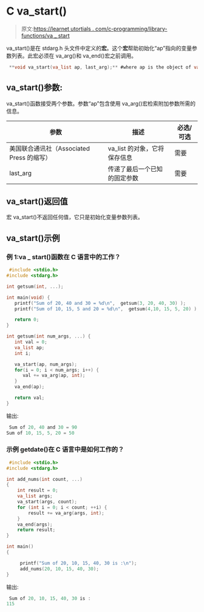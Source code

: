 # C va_start()

> 原文:[https://learnet utortials . com/c-programming/library-functions/va _ start](https://learnetutorials.com/c-programming/library-functions/va_start)

va_start()是在 stdarg.h 头文件中定义的**宏**。这个**宏**帮助初始化“ap”指向的变量参数列表。此宏必须在 va_arg()和 va_end()宏之前调用。

```c
 **void va_start(va_list ap, last_arg);** #where ap is the object of va_list 

```

## va_start()参数:

va_start()函数接受两个参数。参数“ap”包含使用 va_arg()宏检索附加参数所需的信息。

| ****参数**** | ****描述**** | ****必选/可选**** |
| --- | --- | --- |
| 美国联合通讯社（Associated Press 的缩写） | va_list 的对象，它将保存信息 | 需要 |
| last_arg | 传递了最后一个已知的固定参数 | 需要 |

## va_start()返回值

宏 va_start()不返回任何值，它只是初始化变量参数列表。

## va_start()示例

### 例 1:va _ start()函数在 C 语言中的工作？

```c
 #include <stdio.h>
#include <stdarg.h>

int getsum(int, ...);

int main(void) {
   printf("Sum of 20, 40 and 30 = %d\n",  getsum(3, 20, 40, 30) );
   printf("Sum of 10, 15, 5 and 20 = %d\n",  getsum(4,10, 15, 5, 20) );

   return 0;
}

int getsum(int num_args, ...) {
   int val = 0;
   va_list ap;
   int i;

   va_start(ap, num_args);
   for(i = 0; i < num_args; i++) {
      val += va_arg(ap, int);
   }
   va_end(ap);

   return val;
} 

```

输出:

```c
 Sum of 20, 40 and 30 = 90
Sum of 10, 15, 5, 20 = 50 
```

### 示例 getdate()在 C 语言中是如何工作的？

```c
 #include <stdio.h>
#include <stdarg.h>

int add_nums(int count, ...) 
{
    int result = 0;
    va_list args;
    va_start(args, count);
    for (int i = 0; i < count; ++i) {
        result += va_arg(args, int);
    }
    va_end(args);
    return result;
}

int main() 
{

     printf("Sum of 20, 10, 15, 40, 30 is :\n");
     add_nums(20, 10, 15, 40, 30);
} 

```

输出:

```c
 Sum of 20, 10, 15, 40, 30 is :
115 
```